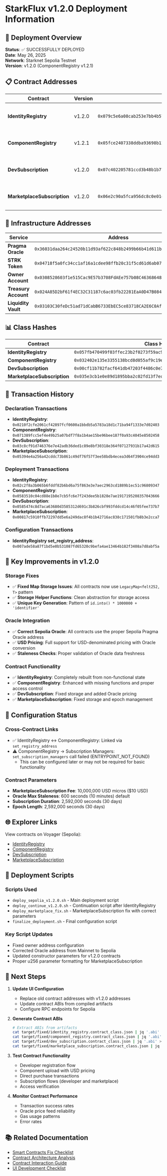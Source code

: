 # StarkFlux v1.2.0 Deployment Information

## 🚀 Deployment Overview

**Status**: ✅ SUCCESSFULLY DEPLOYED  
**Date**: May 26, 2025  
**Network**: Starknet Sepolia Testnet  
**Version**: v1.2.0 (ComponentRegistry v1.2.1)  

## 📋 Contract Addresses

| Contract | Version | Address | Status |
|----------|---------|---------|--------|
| **IdentityRegistry** | v1.2.0 | `0x079c5e6a08cab253e7bb4b57776d5ed0e66ca06bc01fc65f09fbf5ebdc397274` | ✅ Deployed & Functional |
| **ComponentRegistry** | v1.2.1 | `0x05fce2407338ddba93698b12af82275cbe62e1d9bcf7de63938cea642c894667` | ✅ Deployed & Functional |
| **DevSubscription** | v1.2.0 | `0x07c402205781ccd3b48b1b777c82cbc4a8eab20127bc3049fa2f6c7bfcfbc0ae` | ✅ Deployed & Functional |
| **MarketplaceSubscription** | v1.2.0 | `0x06e2c90a5fca956dc8c0e014e149c2708cb5ff1e7cf2c9345ff53599efbf90e1` | ✅ Deployed & Functional |

## 🔗 Infrastructure Addresses

| Service | Address | Network |
|---------|---------|---------|
| **Pragma Oracle** | `0x36031daa264c24520b11d93af622c848b2499b66b41d611bac95e13cfca131a` | Sepolia |
| **STRK Token** | `0x04718f5a0fc34cc1af16a1cdee98ffb20c31f5cd61d6ab07201858f4287c938d` | Sepolia |
| **Owner Account** | `0x0308528603f1e515Cac9E57b3708FdAEe757b08C4636864867479A526a7245Ec` | Sepolia |
| **Treasury Account** | `0x024A85D2bF61f4EC32C31187c6ac03fb22281EaA0D47B084a0a3931E096D93b8` | Sepolia |
| **Liquidity Vault** | `0x03103C30feDc51ad71dCabB6733EbEC5ce83718CA2E6C0Af6C7412ce516FB011` | Sepolia |

## 📊 Class Hashes

| Contract | Class Hash |
|----------|------------|
| **IdentityRegistry** | `0x057fb470499f03ffec23b2f0273f59ac9a0b2713194e11f5ab97da63977014d6` |
| **ComponentRegistry** | `0x032402e135e3355138bcd8d055af9c19e1e00dbdd921643af0d087cf70857f1a` |
| **DevSubscription** | `0x00cf11b782facf641db47203f4486c0e7862468e022a191641b91b0536ffece5` |
| **MarketplaceSubscription** | `0x035e3cb1e0e89d1895bba2c02fd13f7ece2536bc5b816d12fc3e1345ababf3ee` |

## 📝 Transaction History

### Declaration Transactions
- **IdentityRegistry**: `0x0210f2cfe2061cf42897fcf0600a1bbdb5a5783a18d1c71ba94f1333e7d02403`
- **ComponentRegistry**: `0x071389fcc5ef4e49b25a07bdf7f8a1b4ae15be96bee187f0a93c4045e8502458`
- **DevSubscription**: `0x03c8cf91d746376e7e42adb36ded1c89e8bf30318e364f07127931b17a42d615`
- **MarketplaceSubscription**: `0x05394e4a256a42cddc73b861c49df76f57f3ee58bdb4ecea3d64f3904ce94dd3`

### Deployment Transactions
- **IdentityRegistry**: `0x02c2f8a3b065b6fddf82b6bd6a75f863e3e7aec2963cd1889b1ec51c96809347`
- **ComponentRegistry**: `0x0583510c04cd88e1b8e7cb5fc6e7f243dee5b1828e7ae1917195208357043666`
- **DevSubscription**: `0x0585474c8d7aca63680d3585312d691c3b826cbf993fddcd14c46f05fee737b7`
- **MarketplaceSubscription**: `0x00817c5910ffb72297dd5e6a249dac8f4b1b42716ac838c171501fb8b3e2cca7`

### Configuration Transactions
- **IdentityRegistry set_registry_address**: `0x007ade58a87f1bd5e0b531087fd65320c9befa4ae13464b182f3408a7d8abf5a`

## 🎯 Key Improvements in v1.2.0

### Storage Fixes
- ✅ **Fixed Map Storage Issues**: All contracts now use `LegacyMap<felt252, T>` pattern
- ✅ **Storage Helper Functions**: Clean abstraction for storage access
- ✅ **Unique Key Generation**: Pattern of `id.into() * 1000000 + 'identifier'`

### Oracle Integration
- ✅ **Correct Sepolia Oracle**: All contracts use the proper Sepolia Pragma Oracle address
- ✅ **USD Pricing**: Full support for USD-denominated pricing with Oracle conversion
- ✅ **Staleness Checks**: Proper validation of Oracle data freshness

### Contract Functionality
- ✅ **IdentityRegistry**: Completely rebuilt from non-functional state
- ✅ **ComponentRegistry**: Enhanced with missing functions and proper access control
- ✅ **DevSubscription**: Fixed storage and added Oracle pricing
- ✅ **MarketplaceSubscription**: Fixed storage and epoch management

## 🔧 Configuration Status

### Cross-Contract Links
- ✅ IdentityRegistry ↔ ComponentRegistry: Linked via `set_registry_address`
- ⚠️ ComponentRegistry → Subscription Managers: `set_subscription_managers` call failed (ENTRYPOINT_NOT_FOUND)
  - This can be configured later or may not be required for basic functionality

### Contract Parameters
- **MarketplaceSubscription Fee**: 10,000,000 USD micros ($10 USD)
- **Oracle Max Staleness**: 600 seconds (10 minutes) default
- **Subscription Duration**: 2,592,000 seconds (30 days)
- **Epoch Length**: 2,592,000 seconds (30 days)

## 🌐 Explorer Links

View contracts on Voyager (Sepolia):
- [IdentityRegistry](https://sepolia.voyager.online/contract/0x079c5e6a08cab253e7bb4b57776d5ed0e66ca06bc01fc65f09fbf5ebdc397274)
- [ComponentRegistry](https://sepolia.voyager.online/contract/0x05fce2407338ddba93698b12af82275cbe62e1d9bcf7de63938cea642c894667)
- [DevSubscription](https://sepolia.voyager.online/contract/0x07c402205781ccd3b48b1b777c82cbc4a8eab20127bc3049fa2f6c7bfcfbc0ae)
- [MarketplaceSubscription](https://sepolia.voyager.online/contract/0x06e2c90a5fca956dc8c0e014e149c2708cb5ff1e7cf2c9345ff53599efbf90e1)

## 📄 Deployment Scripts

### Scripts Used
- `deploy_sepolia_v1.2.0.sh` - Main deployment script
- `deploy_continue_v1.2.0.sh` - Continuation script after IdentityRegistry
- `deploy_marketplace_fix.sh` - MarketplaceSubscription fix with correct parameters
- `finalize_deployment.sh` - Final configuration script

### Key Script Updates
- Fixed owner address configuration
- Corrected Oracle address from Mainnet to Sepolia
- Updated constructor parameters for v1.2.0 contracts
- Proper u256 parameter formatting for MarketplaceSubscription

## 🚀 Next Steps

1. **Update UI Configuration**
   - Replace old contract addresses with v1.2.0 addresses
   - Update contract ABIs from compiled artifacts
   - Configure RPC endpoints for Sepolia

2. **Generate Contract ABIs**
   ```bash
   # Extract ABIs from artifacts
   cat target/fixed/identity_registry.contract_class.json | jq '.abi' > identity_registry.abi.json
   cat target/fixed/component_registry.contract_class.json | jq '.abi' > component_registry.abi.json
   cat target/fixed/dev_subscription.contract_class.json | jq '.abi' > dev_subscription.abi.json
   cat target/fixed/marketplace_subscription.contract_class.json | jq '.abi' > marketplace_subscription.abi.json
   ```

3. **Test Contract Functionality**
   - Developer registration flow
   - Component upload with USD pricing
   - Direct purchase transactions
   - Subscription flows (developer and marketplace)
   - Access verification

4. **Monitor Contract Performance**
   - Transaction success rates
   - Oracle price feed reliability
   - Gas usage patterns
   - Error rates

## 📚 Related Documentation

- [Smart Contracts Fix Checklist](./Smart_Contracts_Fix_Checklist.md)
- [Contract Architecture Analysis](./StarkFlux_Architecture_Analysis.md)
- [Contract Interaction Guide](./StarkFlux_Contract_Interaction_Guide.md)
- [UI Development Checklist](./UI/StarkFlux_UI_Development_Checklist.md) 